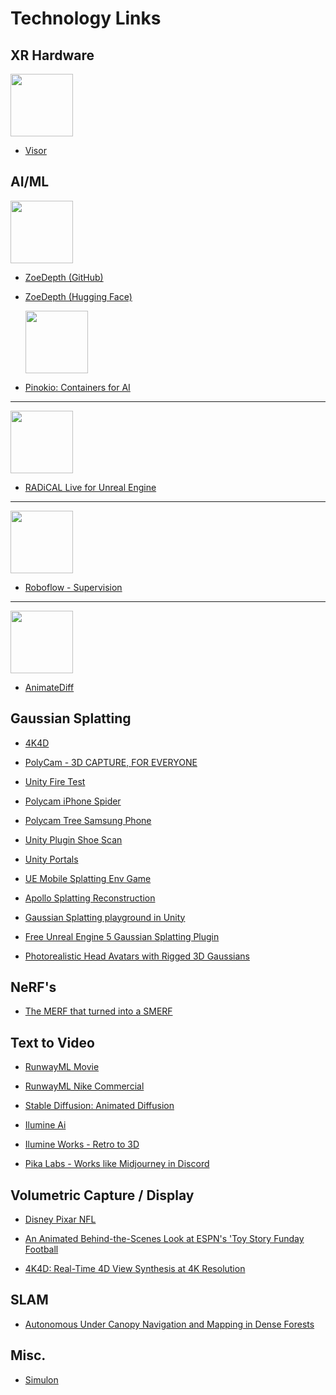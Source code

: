 # Technology Links

## XR Hardware
  <img src="https://cdn.shopify.com/s/files/1/0553/6949/8756/files/VisorProduct2_1ee92a0c-4716-4f62-8c30-df5bc9ef006e_1000x1500.png?v=1695108107" width="100"/>

- [Visor](https://www.visor.com/shop)

## AI/ML
  <img src="https://raw.githubusercontent.com/isl-org/ZoeDepth/main/assets/zoedepth-teaser.png" height="100"/>

- [ZoeDepth (GitHub)](https://github.com/isl-org/ZoeDepth)
- [ZoeDepth (Hugging Face)](https://huggingface.co/spaces/shariqfarooq/ZoeDepth)

  <img src="https://github.com/pinokiocomputer/pinokio/blob/main/icon.png?raw=true" height="100"/>

- [Pinokio: Containers for AI](https://pinokio.computer/)
---

  <img src="https://cdn.radicalmotion.com/2023/08/retarget.png" height="100"/>

- [RADiCAL Live for Unreal Engine](https://radicalmotion.com/unreal) 
---

  <img src="https://camo.githubusercontent.com/8d64a0d2154d45961111842fff941b9f7ee5d822bb674e5366e50ea32f2bcbdc/68747470733a2f2f6d656469612e726f626f666c6f772e636f6d2f6f70656e2d736f757263652f7375706572766973696f6e2f72662d7375706572766973696f6e2d62616e6e65722e706e673f7570646174656441743d31363738393935393237353239" height="100"/>

- [Roboflow - Supervision](https://github.com/roboflow/supervision)
---

  <img src="https://github.com/guoyww/AnimateDiff/raw/main/__assets__/animations/motion_lora/model_01/01.gif" height="100"/>

- [AnimateDiff](https://github.com/guoyww/AnimateDiff) 

## Gaussian Splatting
- [4K4D](https://zju3dv.github.io/4k4d/)

- [PolyCam - 3D CAPTURE, FOR EVERYONE](https://poly.cam/explore)

- [Unity Fire Test](https://x.com/Ruben_Fro/status/1709844135279272290?s=20)

- [Polycam iPhone Spider](https://x.com/jimmygunawanapp/status/1709022937628725691?s=20)

- [Polycam Tree Samsung Phone](https://x.com/stevencmutter/status/1707788684257341649?s=20)

- [Unity Plugin Shoe Scan](https://x.com/alexcarliera/status/1708606996583240009?s=20)

- [Unity Portals](https://x.com/DSkaale/status/1702944308087730263?s=20)

- [UE Mobile Splatting Env Game](https://x.com/r1k9a/status/1709568789933887710?s=20)

- [Apollo Splatting Reconstruction](https://x.com/eszenyip/status/1704539904393224416?s=20)

- [Gaussian Splatting playground in Unity](https://github.com/aras-p/UnityGaussianSplatting)

- [Free Unreal Engine 5 Gaussian Splatting Plugin](https://neuralradiancefields.io/free-unreal-engine-5-gaussian-splatting-plugin/)

- [Photorealistic Head Avatars with Rigged 3D Gaussians](https://www.youtube.com/watch?v=lVEY78RwU_I)

## NeRF's
- [The MERF that turned into a SMERF](https://neuralradiancefields.io/the-merf-that-turned-into-a-smerf/)

## Text to Video
- [RunwayML Movie](https://x.com/SteveMills/status/1709703521623482440?s=20)

- [RunwayML Nike Commercial](https://x.com/Martin_Haerlin/status/1709589932199526856?s=20)

- [Stable Diffusion: Animated Diffusion](https://x.com/GlennIsZen/status/1709926509857960313?s=20)

- [Ilumine Ai](https://ilumine.ai/)

- [Ilumine Works - Retro to 3D](https://huggingface.co/spaces/ilumine-AI/Retro-to-3D)

- [Pika Labs - Works like Midjourney in Discord](https://www.pika.art/)

## Volumetric Capture / Display

- [Disney Pixar NFL](https://www.sportsbusinessjournal.com/Articles/2023/10/02/toy-story-nfl-london-game-broadcast.aspx)

- [An Animated Behind-the-Scenes Look at ESPN's 'Toy Story Funday Football](https://thewaltdisneycompany.com/an-animated-behind-the-scenes-look-at-espns-toy-story-funday-football/)

- [4K4D: Real-Time 4D View Synthesis at 4K Resolution](https://zju3dv.github.io/4k4d/)

## SLAM
- [Autonomous Under Canopy Navigation and Mapping in Dense Forests](https://www.youtube.com/watch?v=9NZvVPvUrPo)

## Misc.
- [Simulon](https://twitter.com/simulon?lang=en)


